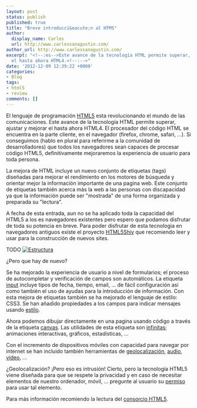 ```yaml
---
layout: post
status: publish
published: true
title: "Breve introducci&oacute;n al HTM5"
author:
  display_name: Carles
  url: http://www.carlessanagustin.com/
author_url: http://www.carlessanagustin.com/
excerpt: "<!--:es-->Este avance de la tecnología HTML permite superar, ajustar y mejorar
  el hasta ahora HTML4.<!--:-->"
date: '2012-12-09 12:39:22 +0000'
categories:
- Blog
tags:
- html5
- review
comments: []
---
```

El lenguaje de programación [HTML5](http://es.wikipedia.org/wiki/HTML5 "HTML5") esta revolucionando el mundo de las comunicaciones. Este avance de la tecnología HTML permite superar, ajustar y mejorar el hasta ahora HTML4\. El procesador del código HTML se encuentra en la parte cliente, en el navegador (firefox, chrome, safari, ...). Si conseguimos (hablo en plural para referirme a la comunidad de desarrolladores) que todos los navegadores sean capaces de procesar código HTML5, definitivamente mejoraremos la experiencia de usuario para toda persona.

La mejora de HTML incluye un nuevo conjunto de etiquetas (tags) diseñadas para mejorar el rendimiento en los motores de búsqueda y orientar mejor la información importante de una pagina web. Este conjunto de etiquetas también acerca más la web a las personas con discapacidad ya que la información puede ser "mostrada" de una forma organizada y preparada su "lectura".

A fecha de esta entrada, aun no se ha aplicado toda la capacidad del HTML5 a los es navegadores existentes pero espero que podamos disfrutar de toda su potencia en breve. Para poder disfrutar de esta tecnologia en navegadores antiguos existe el proyecto [HTML5Shiv](http://en.wikipedia.org/wiki/HTML5_Shiv "HTML5Shiv") que recomiendo leer y usar para la construcción de nuevos sites.

TODO
[![Estructura](http://s3.bitelia.com/files/2010/03/html5_estructura.png)](http://bitelia.com/2010/03/html5-que-cambios-trae-la-nueva-version-del-lenguaje-estandar-de-la-web)

¿Pero que hay de nuevo?

Se ha mejorado la experiencia de usuario a nivel de formularios; el proceso de autocompletar y verificación de campos son automáticos. La etiqueta [input](http://www.w3schools.com/html/html5_form_input_types.asp "Input") incluye tipos de fecha, tiempo, email, ... de fácil configuración así como también el uso de ayudas para la introducción de información. Con esta mejora de etiquetas también se ha mejorado el lenguaje de estilo: CSS3\. Se han añadido propiedades a los campos para indicar mensajes usando [estilo](http://www.w3.org/TR/css3-ui/#pseudo-validity "Etiqueta invalid").

Ahora podemos dibujar directamente en una pagina usando código a través de la etiqueta [canvas](http://www.w3schools.com/html/html5_canvas.asp "Canvas"). Las utilidades de esta etiqueta son [infinitas](http://www.html5canvastutorials.com/ "Canvas tutorials"); animaciones interactivas, gráficos, estadísticas, ...

Con el incremento de dispositivos móviles con capacidad para navegar por internet se han incluido también herramientas de [geolocalización](http://www.w3schools.com/html/html5_geolocation.asp "Geolocalización"), [audio](http://www.w3schools.com/html/html5_audio.asp "Audio"), [vídeo](http://www.w3schools.com/html/html5_video.asp "Vídeo"), ...

¿Geolocalización? ¡Pero eso es intrusión! Cierto, pero la tecnología HTML5 viene diseñada para que se respete la privacidad y en caso de necesitar elementos de nuestro ordenador, móvil, ... pregunte al usuario su [permiso](http://www.w3schools.com/html/tryit.asp?filename=tryhtml5_geolocation_error "Acceso a elementos") para usar tal elemento.

Para más información recomiendo la lectura del [consorcio HTML5](http://www.w3schools.com/html/default.asp "w3schools").